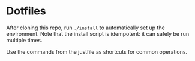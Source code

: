 Dotfiles
========

After cloning this repo, run `./install` to automatically set up the
environment. Note that the install script is idempotent: it can safely be run
multiple times.

Use the commands from the justfile as shortcuts for common operations.

